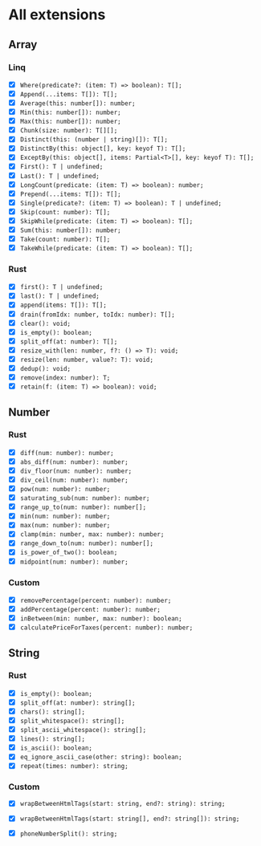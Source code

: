 # All extensions

## Array

### Linq

- [x] `Where(predicate?: (item: T) => boolean): T[];`
- [x] `Append(...items: T[]): T[];`
- [x] `Average(this: number[]): number;`
- [x] `Min(this: number[]): number;`
- [x] `Max(this: number[]): number;`
- [x] `Chunk(size: number): T[][];`
- [x] `Distinct(this: (number | string)[]): T[];`
- [x] `DistinctBy(this: object[], key: keyof T): T[];`
- [x] `ExceptBy(this: object[], items: Partial<T>[], key: keyof T): T[];`
- [x] `First(): T | undefined;`
- [x] `Last(): T | undefined;`
- [x] `LongCount(predicate: (item: T) => boolean): number;`
- [x] `Prepend(...items: T[]): T[];`
- [x] `Single(predicate?: (item: T) => boolean): T | undefined;`
- [x] `Skip(count: number): T[];`
- [x] `SkipWhile(predicate: (item: T) => boolean): T[];`
- [x] `Sum(this: number[]): number;`
- [x] `Take(count: number): T[];`
- [x] `TakeWhile(predicate: (item: T) => boolean): T[];`

### Rust

- [x] `first(): T | undefined;`
- [x] `last(): T | undefined;`
- [x] `append(items: T[]): T[];`
- [x] `drain(fromIdx: number, toIdx: number): T[];`
- [x] `clear(): void;`
- [x] `is_empty(): boolean;`
- [x] `split_off(at: number): T[];`
- [x] `resize_with(len: number, f?: () => T): void;`
- [x] `resize(len: number, value?: T): void;`
- [x] `dedup(): void;`
- [x] `remove(index: number): T;`
- [x] `retain(f: (item: T) => boolean): void;`

## Number

### Rust

- [x] `diff(num: number): number;`
- [x] `abs_diff(num: number): number;`
- [x] `div_floor(num: number): number;`
- [x] `div_ceil(num: number): number;`
- [x] `pow(num: number): number;`
- [x] `saturating_sub(num: number): number;`
- [x] `range_up_to(num: number): number[];`
- [x] `min(num: number): number;`
- [x] `max(num: number): number;`
- [x] `clamp(min: number, max: number): number;`
- [x] `range_down_to(num: number): number[];`
- [x] `is_power_of_two(): boolean;`
- [x] `midpoint(num: number): number;`

### Custom

- [x] `removePercentage(percent: number): number;`
- [x] `addPercentage(percent: number): number;`
- [x] `inBetween(min: number, max: number): boolean;`
- [x] `calculatePriceForTaxes(percent: number): number;`

## String

### Rust

- [x] `is_empty(): boolean;`
- [x] `split_off(at: number): string[];`
- [x] `chars(): string[];`
- [x] `split_whitespace(): string[];`
- [x] `split_ascii_whitespace(): string[];`
- [x] `lines(): string[];`
- [x] `is_ascii(): boolean;`
- [x] `eq_ignore_ascii_case(other: string): boolean;`
- [x] `repeat(times: number): string;`

### Custom

- [x] `wrapBetweenHtmlTags(start: string, end?: string): string;`
- [x] `wrapBetweenHtmlTags(start: string[], end?: string[]): string;`
- [x] `phoneNumberSplit(): string;`

